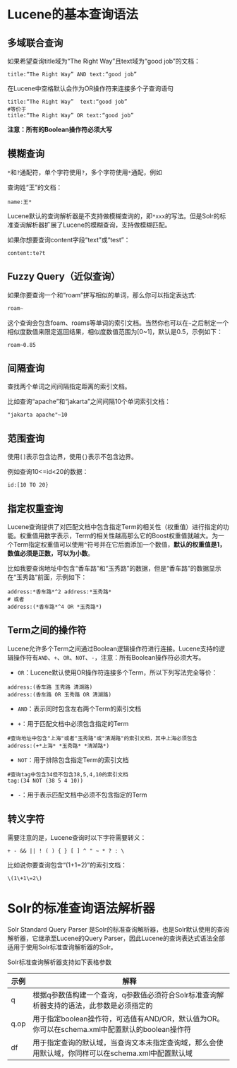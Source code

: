 # Lucene的基本查询语法

## 多域联合查询

如果希望查询title域为“The Right Way”且text域为“good job”的文档：

```shell
title:“The Right Way” AND text:“good job”
```

在Lucene中空格默认会作为OR操作符来连接多个子查询语句

```shell
title:“The Right Way”  text:“good job”
#等价于
title:“The Right Way” OR text:“good job”
```

**注意：所有的Boolean操作符必须大写**

## 模糊查询

`*`和`?`通配符，单个字符使用`?`，多个字符使用`*`通配，例如

查询姓“王”的文档：

```shell
name:王*
```

Lucene默认的查询解析器是不支持做模糊查询的，即`*xxx`的写法。但是Solr的标准查询解析器扩展了Lucene的模糊查询，支持做模糊匹配。

如果你想要查询content字段“text”或“test”：

```shell
content:te?t
```

## Fuzzy Query（近似查询）

如果你要查询一个和“roam”拼写相似的单词，那么你可以指定表达式:

```java
roam~
```

这个查询会包含foam、roams等单词的索引文档。当然你也可以在`~`之后制定一个相似度数值来限定返回结果，相似度数值范围为[0~1]，默认是0.5，示例如下：

```shell
roam~0.85
```

## 间隔查询

查找两个单词之间间隔指定距离的索引文档。

比如查询“apache”和“jakarta”之间间隔10个单词索引文档：

```shell
"jakarta apache"~10
```

## 范围查询

使用`[]`表示包含边界，使用`{}`表示不包含边界。

例如查询10<=id<20的数据：

```shell
id:[10 TO 20}
```

## 指定权重查询

Lucene查询提供了对匹配文档中包含指定Term的相关性（权重值）进行指定的功能。权重值用数字表示，Term的相关性越高那么它的Boost权重值就越大。为一个Term指定权重值可以使用`^`符号并在它后面添加一个数值，**默认的权重值是1，数值必须是正数，可以为小数**。

比如我要查询地址中包含“香车路”和“玉秀路”的数据，但是“香车路”的数据显示在“玉秀路”前面，示例如下：

```shell
address:*香车路*^2 address:*玉秀路*
# 或者
address:(*香车路*^4 OR *玉秀路*)
```

##  Term之间的操作符

Lucene允许多个Term之间通过Boolean逻辑操作符进行连接。Lucene支持的逻辑操作符有`AND`、`+`、`OR`、`NOT`、`-`，注意：所有Boolean操作符必须大写。

- `OR`：Lucene默认使用OR操作符连接多个Term，所以下列写法完全等价：

```shell
address:(香车路 玉秀路 清湖路)
address:(香车路 OR 玉秀路 OR 清湖路)
```

- `AND`：表示同时包含左右两个Term的索引文档

- `+`：用于匹配文档中必须包含指定的Term

```shell
#查询地址中包含"上海"或者"玉秀路"或"清湖路"的索引文档，其中上海必须包含
address:(+*上海* *玉秀路* *清湖路*)
```

- `NOT`：用于排除包含指定Term的索引文档

```shell
#查询tag中包含34但不包含38,5,4,10的索引文档
tag:(34 NOT (38 5 4 10))
```

- `-`：用于表示匹配文档中必须不包含指定的Term

## 转义字符

需要注意的是，Lucene查询时以下字符需要转义：

```shell
+ - && || ! ( ) { } [ ] ^ " ~ * ? : \
```

比如说你要查询包含“(1+1=2)”的索引文档：

```shell
\(1\+1\=2\)
```

# Solr的标准查询语法解析器

Solr Standard Query Parser 是Solr的标准查询解析器，也是Solr默认使用的查询解析器，它继承至Lucene的Query Parser，因此Lucene的查询表达式语法全部适用于使用Solr标准查询解析器的Solr。

Solr标准查询解析器支持如下表格参数

| 示例 | 解释                                                         |
| ---- | ------------------------------------------------------------ |
| q    | 根据q参数值构建一个查询，q参数值必须符合Solr标准查询解析器支持的语法，此参数是必须指定的 |
| q.op | 用于指定boolean操作符，可选值有AND/OR，默认值为OR。你可以在schema.xml中配置默认的boolean操作符 |
| df   | 用于指定查询的默认域，当查询文本未指定查询域，那么会使用默认域，你同样可以在schema.xml中配置默认域 |

